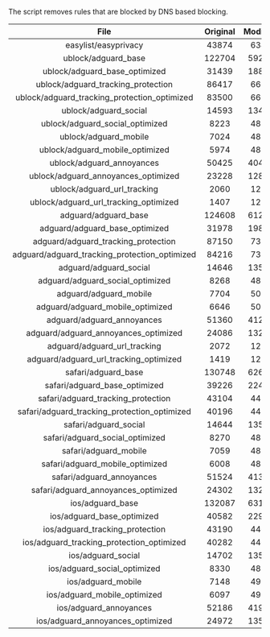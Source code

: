 The script removes rules that are blocked by DNS based blocking.


| File | Original | Modified |
|:----:|:-----:|:-----:|
| easylist/easyprivacy | 43874 | 6346 |
| ublock/adguard_base | 122704 | 59253 |
| ublock/adguard_base_optimized | 31439 | 18865 |
| ublock/adguard_tracking_protection | 86417 | 6692 |
| ublock/adguard_tracking_protection_optimized | 83500 | 6691 |
| ublock/adguard_social | 14593 | 13481 |
| ublock/adguard_social_optimized | 8223 | 4838 |
| ublock/adguard_mobile | 7024 | 4838 |
| ublock/adguard_mobile_optimized | 5974 | 4837 |
| ublock/adguard_annoyances | 50425 | 40442 |
| ublock/adguard_annoyances_optimized | 23228 | 12817 |
| ublock/adguard_url_tracking | 2060 | 1219 |
| ublock/adguard_url_tracking_optimized | 1407 | 1225 |
| adguard/adguard_base | 124608 | 61248 |
| adguard/adguard_base_optimized | 31978 | 19854 |
| adguard/adguard_tracking_protection | 87150 | 7371 |
| adguard/adguard_tracking_protection_optimized | 84216 | 7370 |
| adguard/adguard_social | 14646 | 13541 |
| adguard/adguard_social_optimized | 8268 | 4877 |
| adguard/adguard_mobile | 7704 | 5017 |
| adguard/adguard_mobile_optimized | 6646 | 5016 |
| adguard/adguard_annoyances | 51360 | 41289 |
| adguard/adguard_annoyances_optimized | 24086 | 13244 |
| adguard/adguard_url_tracking | 2072 | 1229 |
| adguard/adguard_url_tracking_optimized | 1419 | 1235 |
| safari/adguard_base | 130748 | 62683 |
| safari/adguard_base_optimized | 39226 | 22417 |
| safari/adguard_tracking_protection | 43104 | 4459 |
| safari/adguard_tracking_protection_optimized | 40196 | 4458 |
| safari/adguard_social | 14644 | 13532 |
| safari/adguard_social_optimized | 8270 | 4874 |
| safari/adguard_mobile | 7059 | 4880 |
| safari/adguard_mobile_optimized | 6008 | 4879 |
| safari/adguard_annoyances | 51524 | 41384 |
| safari/adguard_annoyances_optimized | 24302 | 13299 |
| ios/adguard_base | 132087 | 63199 |
| ios/adguard_base_optimized | 40582 | 22941 |
| ios/adguard_tracking_protection | 43190 | 4467 |
| ios/adguard_tracking_protection_optimized | 40282 | 4466 |
| ios/adguard_social | 14702 | 13563 |
| ios/adguard_social_optimized | 8330 | 4887 |
| ios/adguard_mobile | 7148 | 4919 |
| ios/adguard_mobile_optimized | 6097 | 4918 |
| ios/adguard_annoyances | 52186 | 41943 |
| ios/adguard_annoyances_optimized | 24972 | 13592 |
